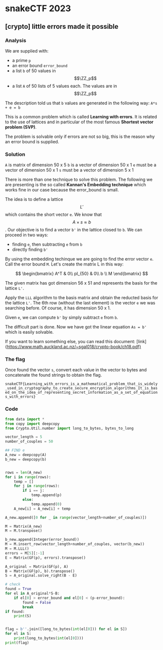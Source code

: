 # snakeCTF 2023
## [crypto] little errors made it possible

### Analysis
We are supplied with:
- a prime `p`
- an error bound `error_bound`
- a list `b` of 50 values in $$\ZZ_p$$
- a list `A` of 50 lists of 5 values each. The values are in $$\ZZ_p$$

The description told us that `b` values are generated in the following way: `A*s + e = b`

This is a common problem which is called **Learning with errors**.
It is related to the use of lattices and in particular of the most famous **Shortest vector problem (SVP)**.

The problem is solvable only if errors are not so big, this is the reason why an error bound is supplied.

### Solution
`A` is matrix of dimension 50 x 5 
`b` is a vector of dimension 50 x 1
`e` must be a vector of dimension 50 x 1
`s` must be a vector of dimension 5 x 1

There is more than one technique to solve this problem. The following we are presenting is the so called **Kannan's Embedding technique** which works fine in our case because the error_bound is small. 

The idea is to define a lattice $$L'$$ which contains the short vector `e`. 
We know that $$A\times s \approx b$$. Our objective is to find a vector `b'` in the lattice closed to `b`. We can proceed in two ways: 
- finding `e`, then subtracting `e` from `b`
- directly finding `b'`

By using the embedding techinque we are going to find the error vector `e`. Call the error bound `M`.
Let's create the matrix L in this way:

$$
\begin{bmatrix}
A^T & 0\\
pI_{50} & 0\\
b \\ M
\end{bmatrix}
$$

The given matrix has got dimension 56 x 51 and represents the basis for the lattice `L'`.

Apply the `LLL` algorithm to the basis matrix and obtain the reducted basis for the lattice `L'`. 
The 6th row (without the last element) is the vector `e` we was searching before. Of course, it has dimension 50 x 1.

Given `e`, we can compute `b'` by simply subtract `e` from `b`.

The difficult part is done. Now we have got the linear equation `As = b'` which is easily solvable.

If you want to learn something else, you can read this document: [link]{https://www.math.auckland.ac.nz/~sgal018/crypto-book/ch18.pdf}

### The flag
Once found the vector `s`, convert each value in the vector to bytes and concatenate the found strings to obtain the flag.

`snakeCTF{Learning_with_errors_is_a_mathematical_problem_that_is_widely_used_in_cryptography_to_create_secure_encryption_algorithms_It_is_based_on_the_idea_of_representing_secret_information_as_a_set_of_equations_with_errors}`

### Code

```python
from data import *
from copy import deepcopy
from Crypto.Util.number import long_to_bytes, bytes_to_long

vector_length = 5
number_of_couples = 50

## FIND e
A_new = deepcopy(A)
b_new = deepcopy(b)


rows = len(A_new)
for i in range(rows):
    temp = []
    for j in range(rows):
        if i == j:
            temp.append(p)
        else:
            temp.append(0)
    A_new[i] = A_new[i] + temp

A_new.append([0 for _ in range(vector_length+number_of_couples)])

M = Matrix(A_new)
M = M.transpose()

b_new.append(Integer(error_bound))
M = M.insert_row(vector_length+number_of_couples, vector(b_new))
M = M.LLL()
errors = M[5][:-1]
E = Matrix(GF(p), errors).transpose()

A_original = Matrix(GF(p), A)
B = Matrix(GF(p), b).transpose()
S = A_original.solve_right(B - E)

# check
found = True
for el in A_original*S-B:
    if el[0] > error_bound and el[0] < (p-error_bound):
        found = False
        break
if found:
    print(S)


flag = b''.join([long_to_bytes(int(el[0])) for el in S])
for el in S:
    print(long_to_bytes(int(el[0])))
print(flag)
```


